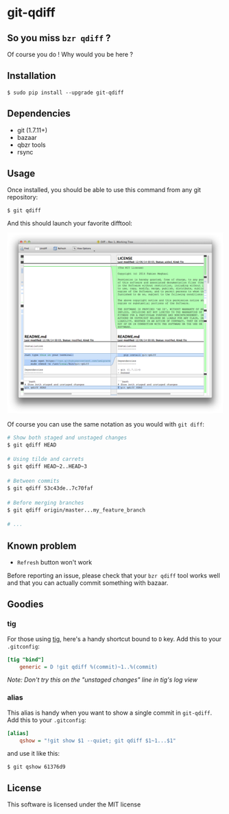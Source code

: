 git-qdiff
=========

So you miss `bzr qdiff` ?
-------------------------

Of course you do ! Why would you be here ?

Installation
------------

    $ sudo pip install --upgrade git-qdiff

Dependencies
------------

- git (1.7.11+)
- bazaar
- qbzr tools
- rsync

Usage
-----

Once installed, you should be able to use this command from any git repository:

    $ git qdiff

And this should launch your favorite difftool:

![screenshot](https://github.com/amigrave/git-qdiff/raw/master/screenshot.png)

Of course you can use the same notation as you would with `git diff`:

```bash
# Show both staged and unstaged changes
$ git qdiff HEAD

# Using tilde and carrets
$ git qdiff HEAD~2..HEAD~3

# Between commits
$ git qdiff 53c43de..7c70faf

# Before merging branches
$ git qdiff origin/master...my_feature_branch

# ...
```

Known problem
-------------

- `Refresh` button won't work

Before reporting an issue, please check that your `bzr qdiff` tool works well
and that you can actually commit something with bazaar.

Goodies
-------

### tig

For those using [tig](http://jonas.nitro.dk/tig/), here's a handy shortcut bound to `D` key.
Add this to your `.gitconfig`:

```ini
[tig "bind"]
    generic = D !git qdiff %(commit)~1..%(commit)
```

*Note: Don't try this on the "unstaged changes" line in tig's log view*

### alias

This alias is handy when you want to show a single commit in `git-qdiff`.
Add this to your `.gitconfig`:

```ini
[alias]
    qshow = "!git show $1 --quiet; git qdiff $1~1...$1"
```

and use it like this:

    $ git qshow 61376d9


License
-------

This software is licensed under the MIT license

